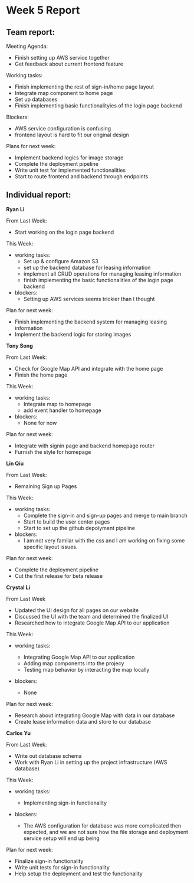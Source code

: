 # Week 5 Report

## Team report:

Meeting Agenda:

- Finish setting up AWS service together
- Get feedback about current frontend feature

Working tasks:
- Finish implementing the rest of sign-in/home page layout
- Integrate map component to home page
- Set up databases
- Finish implementing basic functionalityies of the login page backend

Blockers:
- AWS service configuration is confusing
- frontend layout is hard to fit our original design

Plans for next week:
- Implement backend logics for image storage
- Complete the deployment pipeline
- Write unit test for implemented functionalities
- Start to route frontend and backend through endpoints



## Individual report:

**Ryan Li**

From Last Week:
- Start working on the login page backend

This Week:

- working tasks:
    - Set up & configure Amazon S3
    - set up the backend database for leasing information
    - implement all CRUD operations for managing leasing information
    - finish implementing the basic functionalities of the login page backend
- blockers:
    - Setting up AWS services seems trickier than I thought

Plan for next week:
- Finish implementing the backend system for managing leasing information
- Implement the backend logic for storing images

    
    

**Tony Song**

From Last Week: 
- Check for Google Map API and integrate with the home page
- Finish the home page

This Week:

- working tasks:
    - Integrate map to homepage
    - add event handler to homepage
- blockers:
    - None for now

Plan for next week: 

- Integrate with signin page and backend homepage router
- Furnish the style for homepage

**Lin Qiu**

From Last Week:
- Remaining Sign up Pages

This Week:

- working tasks:
    - Complete the sign-in and sign-up pages and merge to main branch 
    - Start to build the user center pages
    - Start to set up the github depolyment pipeline 
- blockers:
    - I am not very familar with the css and I am working on fixing some specific layout issues.

Plan for next week: 

- Complete the deployment pipeline
- Cut the first release for beta release

**Crystal Li**

From Last Week

- Updated the UI design for all pages on our website
- Discussed the UI with the team and determined the finalized UI
- Researched how to integrate Google Map API to our application

This Week:

- working tasks:
    - Integrating Google Map API to our application
    - Adding map components into the projecy
    - Testing map behavior by interacting the map locally

- blockers:
    - None

Plan for next week:

- Research about integrating Google Map with data in our database
- Create lease information data and store to our database


**Carlos Yu**

From Last Week:
- Write out database schema
- Work with Ryan Li in setting up the project infrastructure (AWS database)

This Week:

- working tasks:
    - Implementing sign-in functionality
    
- blockers:
    - The AWS configuration for database was more complicated then expected, and we are not sure how the file storage and deployment service setup will end up being

Plan for next week:

- Finalize sign-in functionality
- Write unit tests for sign-in functionality
- Help setup the deployment and test the functionality